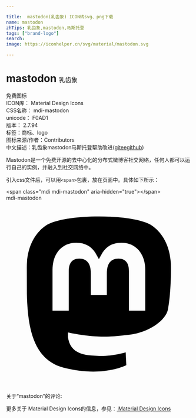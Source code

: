 ```yaml
---

title:  mastodon(乳齿象) ICON转svg、png下载
name: mastodon
zhTips: 乳齿象,mastodon,马斯托登
tags: ["brand-logo"]
search: 
image: https://iconhelper.cn/svg/material/mastodon.svg

---
```


# mastodon  <small style="font-size: 60%;font-weight: 100">乳齿象</small>


<div class="detail-page">
<p>
<span><span class="badge-success badge">免费图标</span> </span>
<br/>
<span>
ICON库：
<span class="badge-secondary badge">Material Design Icons</span> 
</span>
<br/>
<span>
CSS名称：
<span class="badge-secondary badge">mdi-mastodon</span> 
</span>
<br/>
<span>
unicode：
<span class="badge-secondary badge">F0AD1</span> 
<copy-btn content='F0AD1' btn-title=""></copy-btn>
<copy-btn :content='String.fromCodePoint(parseInt("F0AD1", 16))' btn-title="复制U"></copy-btn>
</span>
<br/>
<span>
版本：
<span class="badge-secondary badge">2.7.94</span> 
</span><br/><span>标签：<span class="badge-light badge"><router-link to="/tags/brand-logo.html">商标、logo</router-link></span></span>
<br/>
<span>图标来源/作者：<span class="badge-light badge">Contributors</span></span> 
<br/>
<span class="zh-detail">中文描述：<span class="badge-primary badge">乳齿象</span><span class="badge-primary badge">mastodon</span><span class="badge-primary badge">马斯托登</span><span class="help-link"><span>帮助改进</span>(<a href="https://gitee.com/liuwave/icon-helper/edit/master/json/material/mastodon.json" target="_blank" rel="noopener noreferrer">gitee</a><a href="https://github.com/liuwave/icon-helper/edit/master/json/material/mastodon.json" target="_blank" rel="noopener noreferrer">github</a></span>)</span><br/>
</p>
</div><div class="description description alert alert-light"> Mastodon是一个免费开源的去中心化的分布式微博客社交网络，任何人都可以运行自己的实例，并融入到社交网络中。</div>
<div class="alert alert-dark">
  <i class="mdi mdi-mastodon mdi-48px"></i>
  <i class="mdi mdi-mastodon mdi-36px"></i>
  <i class="mdi mdi-mastodon mdi-24px"></i>
  <i class="mdi mdi-mastodon mdi-18px"></i>
</div>
<div>
  <p>引入css文件后，可以用<code>&lt;span&gt;</code>包裹，放在页面中。具体如下所示：    
  </p>
  <div class="alert alert-primary" style="font-size: 14px">
    &lt;span class="mdi mdi-mastodon" aria-hidden="true"&gt;&lt;/span&gt;
    <copy-btn content='<span class="mdi mdi-mastodon" aria-hidden="true"></span>'></copy-btn>
  </div>
  <div class="alert alert-secondary">
    <i class="mdi mdi-mastodon"
    style="font-size: 24px"
    aria-hidden="true"></i> mdi-mastodon
    <copy-btn content="mdi-mastodon" btn-title="复制图标名称"></copy-btn>
  </div>
</div>
<div id="svg" class="svg-wrap">
<svg xmlns="http://www.w3.org/2000/svg" viewBox="0 0 24 24"><path d="M20.94,14C20.66,15.41 18.5,16.96 15.97,17.26C14.66,17.41 13.37,17.56 12,17.5C9.75,17.39 8,16.96 8,16.96V17.58C8.32,19.8 10.22,19.93 12.03,20C13.85,20.05 15.47,19.54 15.47,19.54L15.55,21.19C15.55,21.19 14.27,21.87 12,22C10.75,22.07 9.19,21.97 7.38,21.5C3.46,20.45 2.78,16.26 2.68,12L2.67,8.57C2.67,4.23 5.5,2.96 5.5,2.96C6.95,2.3 9.41,2 11.97,2H12.03C14.59,2 17.05,2.3 18.5,2.96C18.5,2.96 21.33,4.23 21.33,8.57C21.33,8.57 21.37,11.78 20.94,14M18,8.91C18,7.83 17.7,7 17.15,6.35C16.59,5.72 15.85,5.39 14.92,5.39C13.86,5.39 13.05,5.8 12.5,6.62L12,7.5L11.5,6.62C10.94,5.8 10.14,5.39 9.07,5.39C8.15,5.39 7.41,5.72 6.84,6.35C6.29,7 6,7.83 6,8.91V14.17H8.1V9.06C8.1,8 8.55,7.44 9.46,7.44C10.46,7.44 10.96,8.09 10.96,9.37V12.16H13.03V9.37C13.03,8.09 13.53,7.44 14.54,7.44C15.44,7.44 15.89,8 15.89,9.06V14.17H18V8.91Z" /></svg>
</div>
<detail full-name='mdi-mastodon'></detail>
<div>
<p>关于“mastodon”的评论:</p>
</div>
<Vssue title="关于“mastodon”的评论" ></Vssue>    
<div><p>更多关于 Material Design Icons的信息，参见：<a target="_blank" href="https://iconhelper.cn/material.html"> Material Design Icons</a>
</p></div>
